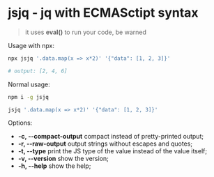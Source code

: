 # jsjq - jq with ECMASctipt syntax

> it uses **eval()** to run your code, be warned

Usage with npx:
```bash
npx jsjq '.data.map(x => x*2)' '{"data": [1, 2, 3]}'

# output: [2, 4, 6]
```

Normal usage:
```bash
npm i -g jsjq 

jsjq '.data.map(x => x*2)' '{"data": [1, 2, 3]}'
```

Options:

- **-c, --compact-output**    compact instead of pretty-printed output;
- **-r, --raw-output**        output strings without escapes and quotes;
- **-t, --type**			  print the JS type of the value instead of the value itself;
- **-v, --version** 		  show the version;
- **-h, --help**	          show the help;